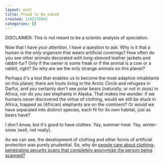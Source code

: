 ```yaml
---
layout: post
title: Proud to be naked
created: 1192230492
categories: []
---
```

DISCLAIMER: This is not meant to be a scientic analysis of speciation.

Now that I have your attention, I have a question to ask: Why is it that a human is the only organism that wears artificial coverings? How often do you see other animals decorated with long-sleeved leather jackets and rabbit-fur? Only if the owner is some freak or if the animal is a cow or a rabbit, right? So why are we the only strange animals on this planet?

Perhaps it's a tool that enables us to become the most adaptive inhabitants on this planet; there are Inuits living in the Arctic Circle and refugees in Darfur, and you certainly don't see polar bears (naturally, or not in zoos) in Africa, nor do you see elephants in Alaska. That makes me wonder: if we humans never discovered the virtue of clothing, would we still be stuck in Africa, trapped as (African) elephants are on the continent? Or would we have separated into distinct species, each fit for its own habitat, just as bears have?

I don't know, but it's good to have clothes. Yay, summer-heat. Yay, winter-snow (well, not really).

As we can see, the development of clothing and other forms of artificial protection was purely prudential. So, why do [people care about clothing-penetrating security scans that completely anonymize the person being scanned?](http://www.informationweek.com/news/showArticle.jhtml?articleID=202401630)
